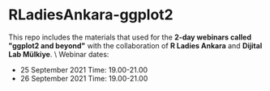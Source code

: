 # RLadiesAnkara-ggplot2

This repo includes the materials that used for the **2-day webinars called** **"ggplot2 and beyond"** with the collaboration of **R Ladies Ankara** and **Dijital Lab Mülkiye**. 
\\
Webinar dates: 

 * 25 September 2021 Time: 19.00-21.00
 * 26 September 2021 Time: 19.00-21.00
